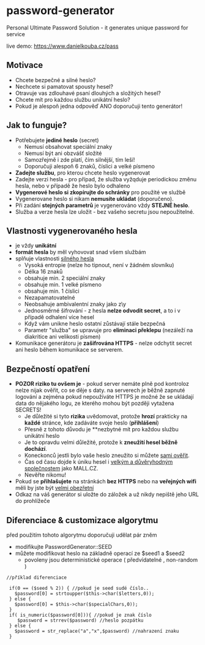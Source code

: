 # password-generator
Personal Ultimate Password Solution - it generates unique password for service

live demo: https://www.danielkouba.cz/pass

## Motivace

- Chcete bezpečné a silné heslo?
- Nechcete si pamatovat spousty hesel?
- Otravuje vas zdlouhavé psaní dlouhých a složitých hesel?
- Chcete mít pro každou službu unikátní heslo?
- Pokud je alespoň jedna odpověď ANO doporučuji tento generátor!

## Jak to funguje?

- Potřebujete **jediné heslo** (secret)
  - Nemusí obsahovat speciální znaky
  - Nemusí být ani obzvášť složité
  - Samozřejmě i zde platí, čím silnější, tím leší!
  - Doporučuji alespoň 6 znaků, číslici a velké písmeno
- **Zadejte službu**, pro kterou chcete heslo vygenerovat
- Zadejte verzi hesla - pro případ, že služba vyžqduje periodickou změnu hesla, nebo v případě že heslo bylo odhaleno
- **Vygenerové heslo si zkopírujte do schránky** pro použité ve službě
- Vygenerovane heslo si nikam **nemusíte ukládat** (doporučeno).
- Při zadání **stejných parametrů** je vygenerováno vždy **STEJNÉ heslo**.
- Služba a verze hesla lze uložit - bez vašeho secretu jsou nepoužitelné.

## Vlastnosti vygenerovaného hesla

- je vždy **unikátní**
- **formát hesla** by měl vyhovovat snad všem službám
- splňuje vlastnosti [silného hesla](https://passwordsgenerator.net/)
  - Vysoká entropie (nelze ho tipnout, není v žádném slovníku)
  - Délka 16 znaků
  - obsahuje min. 2 speciální znaky
  - obsahuje min. 1 velké písmeno
  - obsahuje min. 1 číslici
  - Nezapamatovatelné
  - Neobsahuje ambivalentní znaky jako z\y
  - Jednosměrné šifrování - z hesla **nelze odvodit secret**, a to i v případě odhalení více hesel
  - Když vám unikne heslo ostatní zůstávají stále bezpečná
  - Parametr "služba" se upravuje pro **eliminaci překlepu** (nezáleží na diakritice ani velikosti písmen)
- Komunikace generátoru je **zašifrována HTTPS** - nelze odchytit secret ani heslo během komunikace se serverem.

## Bezpečností opatření
- **POZOR  riziko tu ovšem je** - pokud server nemáte plně pod kontroloz nelze nijak ověřit, co se děje s daty. na serverech je běžně zapnuté logování a zejména pokud nepoužíváte HTTPS je možné že se ukládají data do nějakého logu, ze kterého mohou být později vytažena SECRETS! 
  - Je důležité si tyto **rizika** uvědomovat, protože **hrozí** prakticky na **každé** stránce, kde zadáváte svoje heslo (**přihlášení**)
  - Přesně z tohoto důvodu je **nezbytné mít pro každou službu unikátní heslo
  - Je to opravdu velmi důležité, protože k **zneužití hesel běžně dochází**.  
  - Koneckonců jestli bylo vaše heslo zneužito si můžete [sami ověřit](https://haveibeenpwned.com/).
  - Čas od času dojde k úniku hesel i [velkým a důvěryhodným společnostem](https://tech.ihned.cz/internet/c1-65860990-bezpecnostni-svodka-unik-hesel-z-mall-cz-neni-tragedie-firma-to-zvladla-na-lepsi-dvojku) jako MALL.CZ.
  - Nevěřte nikomu!
- Pokud se **přihlašujete** na stránkách **bez HTTPS** nebo na **veřejných wifi** měli by jste být  [velmi obezřetní](https://www.lupa.cz/clanky/jak-jde-nejen-na-alza-cz-nakoupit-za-cizi-penize/)
- Odkaz na váš generátor si uložte do záložek a už nikdy nepiště jeho URL do prohlížeče

## Diferenciace & customizace algorytmu
před použitím tohoto algorytmu doporučuji udělat pár zněm

- modifikujte PasswordGenerator::SEED
- můžete modifikovat heslo na základně operací ze $seed1 a $seed2 
   - povoleny jsou deterministické operace ( předvídatelné , non-random )
   
```
//příklad diferenciace

 if(0 == ($seed % 2)) { //pokud je seed sudé číslo..
   $password[0] = strtoupper($this->char($letters,0));
 } else {
   $password[0] = $this->char($specialChars,0));
 }
 if( is_numeric($password[0])){ //pokud je znak číslo
    $password = strrev($password) //heslo pozpátku 
 } else {
   $password = str_replace("a","x",$password) //nahrazení znaku 
 }
```
